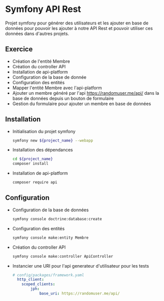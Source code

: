 # Symfony API Rest

Projet symfony pour générer des utilisateurs et les ajouter en base de données pour pouvoir les ajouter à notre API Rest et pouvoir utiliser ces données dans d'autres projets.

## Exercice

- Création de l'entité Membre
- Création du controller API
- Installation de api-platform
- Configuration de la base de donnée
- Configuration des entités
- Mapper l'entité Membre avec l'api-platform
- Ajouter un membre généré par l'api https://randomuser.me/api/ dans la base de données depuis un bouton de formulaire
- Gestion du formulaire pour ajouter un membre en base de données

## Installation

- Initialisation du projet symfony
    ```bash
    symfony new ${project_name} --webapp
    ```

- Installation des dépendances
    ```bash
    cd ${project_name}
    composer install
    ```
- Installation de api-platform

    ```bash
    composer require api
    ```

## Configuration

- Configuration de la base de données

    ```bash
    symfony console doctrine:database:create
    ```

- Configuration des entités

    ```bash
    symfony console make:entity Membre
    ```

- Création du controller API

    ```bash
    symfony console make:controller ApiController
    ```

- Instancier une URI pour l'api generateur d'utilisateur pour les tests

    ```yaml
    # config/packages/framework.yaml
      http_client:
        scoped_clients:
            jph:
                base_uri: https://randomuser.me/api/
    ```

